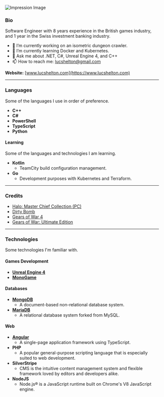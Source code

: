 ![Impression Image](https://i.imgur.com/6d95elJ.png)
### Bio
Software Engineer with 8 years experience in the British games industry, and 1 year in the Swiss investment banking industry.

- 🔭 I’m currently working on an isometric dungeon crawler.
- 🌱 I’m currently learning Docker and Kubernetes.
- 💬 Ask me about .NET, C#, Unreal Engine 4, and C++
- 📫 How to reach me: lucshelton@gmail.com

**Website:** [www.lucshelton.com](https://www.lucshelton.com)

---

### Languages
Some of the languages I use in order of preference.
- **C++**
- **C#**
- **PowerShell**
- **TypeScript**
- **Python**

#### Learning
Some of the languages and technologies I am learning.
- **Kotlin**
  - TeamCity build configuration management.
- **Go**
  - Development purposes with Kubernetes and Terraform.

---

### Credits
- [Halo: Master Chief Collection (PC)](https://lucshelton.com/projects/professional/halo-master-chief-collection/)
- [Dirty Bomb](https://lucshelton.com/projects/professional/dirty-bomb/)
- [Gears of War 4](https://lucshelton.com/projects/professional/gears-of-war-4/)
- [Gears of War: Ultimate Edition](https://lucshelton.com/projects/professional/gears-of-war-ultimate-edition/)

---

### Technologies
Some technologies I'm familiar with.
#### Games Development
- [**Unreal Engine 4**](https://github.com/epicgames/unrealengine)
- [**MonoGame**](https://github.com/monogame)
#### Databases
- **[MongoDB](https://www.mongodb.com/)**
  - A document-based non-relational database system.
- **[MariaDB](https://mariadb.org/)**
  - A relational database system forked from MySQL.
#### Web
- **[Angular](https://angular.io/)**
  - A single-page application framework using TypeScript.
- **PHP**
  - A popular general-purpose scripting language that is especially suited to web development.
- **SilverStripe**
  - CMS is the intuitive content management system and flexible framework loved by editors and developers alike.
- **NodeJS**
  - Node.js® is a JavaScript runtime built on Chrome's V8 JavaScript engine.

<!--
**LoveDuckie/LoveDuckie** is a ✨ _special_ ✨ repository because its `README.md` (this file) appears on your GitHub profile.

Here are some ideas to get you started:

- 🔭 I’m currently working on ...
- 🌱 I’m currently learning ...
- 👯 I’m looking to collaborate on ...
- 🤔 I’m looking for help with ...
- 💬 Ask me about ...
- 📫 How to reach me: ...
- 😄 Pronouns: ...
- ⚡ Fun fact: ...
-->
